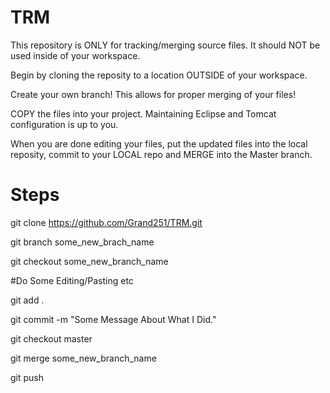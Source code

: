 # TRM

This repository is ONLY for tracking/merging source files. It should NOT be used inside of your workspace.

Begin by cloning the reposity to a location OUTSIDE of your workspace.

Create your own branch! This allows for proper merging of your files!

COPY the files into your project. Maintaining Eclipse and Tomcat configuration is up to you.

When you are done editing your files, put the updated files into the local reposity, commit to your LOCAL repo and MERGE into the Master branch. 

# Steps

git clone https://github.com/Grand251/TRM.git

git branch some_new_brach_name

git checkout some_new_branch_name

#Do Some Editing/Pasting etc

git add .

git commit -m "Some Message About What I Did."

git checkout master

git merge some_new_branch_name

git push
